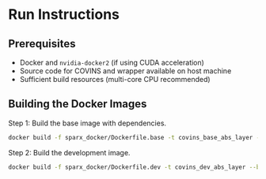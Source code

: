 # Run Instructions

## Prerequisites

- Docker and `nvidia-docker2` (if using CUDA acceleration)
- Source code for COVINS and wrapper available on host machine
- Sufficient build resources (multi-core CPU recommended)

## Building the Docker Images

Step 1: Build the base image with dependencies.

```bash
docker build -f sparx_docker/Dockerfile.base -t covins_base_abs_layer --build-arg NR_JOBS_BASE=14 .
```

Step 2: Build the development image.

```bash
docker build -f sparx_docker/Dockerfile.dev -t covins_dev_abs_layer --build-arg NR_JOBS=$(nproc) .
```